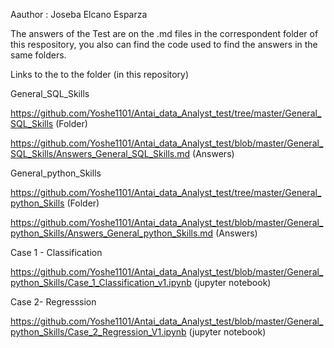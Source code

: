 Aauthor : Joseba Elcano Esparza

The answers of the Test are on the .md files in the correspondent folder of this respository, you also can find the code used to find the answers in the same folders. 

Links to the to the folder (in this repository)

General_SQL_Skills 

https://github.com/Yoshe1101/Antai_data_Analyst_test/tree/master/General_SQL_Skills (Folder)

https://github.com/Yoshe1101/Antai_data_Analyst_test/blob/master/General_SQL_Skills/Answers_General_SQL_Skills.md (Answers)


General_python_Skills 

https://github.com/Yoshe1101/Antai_data_Analyst_test/tree/master/General_python_Skills (Folder)

https://github.com/Yoshe1101/Antai_data_Analyst_test/blob/master/General_python_Skills/Answers_General_python_Skills.md (Answers)

Case 1 - Classification  

https://github.com/Yoshe1101/Antai_data_Analyst_test/blob/master/General_python_Skills/Case_1_Classification_v1.ipynb (jupyter notebook)

Case 2- Regresssion 

https://github.com/Yoshe1101/Antai_data_Analyst_test/blob/master/General_python_Skills/Case_2_Regression_V1.ipynb (jupyter notebook)
